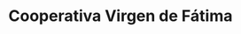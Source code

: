 ---
title: "Cooperativa Virgen de Fátima"
url: /posadas/cooperativa-virgen-de-fatima/
shop: Metzgerei
---